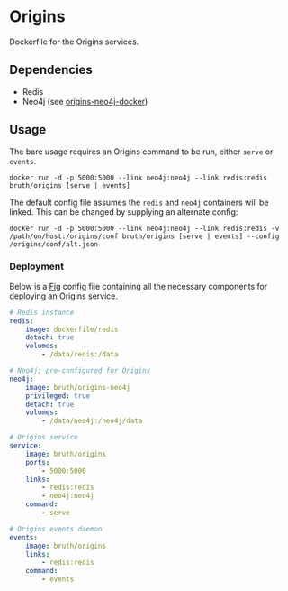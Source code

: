 # Origins

Dockerfile for the Origins services.

## Dependencies

- Redis
- Neo4j (see [origins-neo4j-docker](https://github.com/cbmi/origins-neo4j-docker/))

## Usage

The bare usage requires an Origins command to be run, either `serve` or `events`.

```
docker run -d -p 5000:5000 --link neo4j:neo4j --link redis:redis bruth/origins [serve | events]
```

The default config file assumes the `redis` and `neo4j` containers will be linked. This can be changed by supplying an alternate config:

```
docker run -d -p 5000:5000 --link neo4j:neo4j --link redis:redis -v /path/on/host:/origins/conf bruth/origins [serve | events] --config /origins/conf/alt.json
```

### Deployment

Below is a [Fig](http://fig.sh) config file containing all the necessary components for deploying an Origins service.

```yaml
# Redis instance
redis:
    image: dockerfile/redis
    detach: true
    volumes:
        - /data/redis:/data

# Neo4j; pre-configured for Origins
neo4j:
    image: bruth/origins-neo4j
    privileged: true
    detach: true
    volumes:
        - /data/neo4j:/neo4j/data

# Origins service
service:
    image: bruth/origins
    ports:
        - 5000:5000
    links:
        - redis:redis
        - neo4j:neo4j
    command:
        - serve

# Origins events daemon
events:
    image: bruth/origins
    links:
        - redis:redis
    command:
        - events
```
